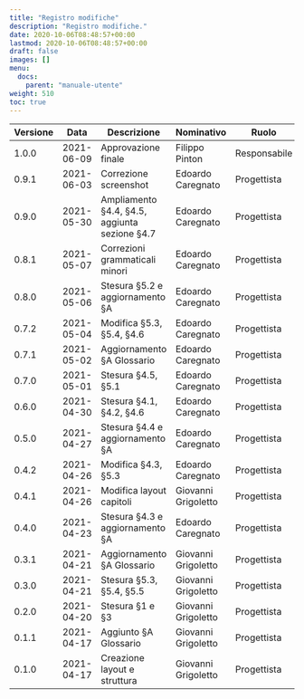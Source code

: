 ```yaml
---
title: "Registro modifiche"
description: "Registro modifiche."
date: 2020-10-06T08:48:57+00:00
lastmod: 2020-10-06T08:48:57+00:00
draft: false
images: []
menu:
  docs:
    parent: "manuale-utente"
weight: 510
toc: true
---
```


| Versione 	| Data 	     | Descrizione 	                   | Nominativo       	    | Ruolo 	    | Verifica         |
|----------	|------	     |-------------	                   |------------      	    |-------	    |----------        |
|   1.0.0  	| 2021-06-09 | Approvazione finale             | Filippo Pinton         | Responsabile  | /                |
|   0.9.1  	| 2021-06-03 | Correzione screenshot           | Edoardo Caregnato      | Progettista   | Alessio Trevisan |
|   0.9.0  	| 2021-05-30 | Ampliamento §4.4, §4.5, aggiunta sezione §4.7          | Edoardo Caregnato      | Progettista   | Alessio Trevisan |
|   0.8.1  	| 2021-05-07 | Correzioni grammaticali minori  | Edoardo Caregnato      | Progettista   | Filippo Pinton   |
|   0.8.0  	| 2021-05-06 | Stesura §5.2 e aggiornamento §A | Edoardo Caregnato      | Progettista   | Filippo Pinton   |
|   0.7.2  	| 2021-05-04 | Modifica §5.3, §5.4, §4.6       | Edoardo Caregnato      | Progettista   | Alessio Trevisan |
|   0.7.1  	| 2021-05-02 | Aggiornamento §A Glossario      | Edoardo Caregnato      | Progettista   | Alessio Trevisan |
|   0.7.0  	| 2021-05-01 | Stesura §4.5, §5.1              | Edoardo Caregnato      | Progettista   | Alessio Trevisan |
|   0.6.0  	| 2021-04-30 | Stesura §4.1, §4.2, §4.6        | Edoardo Caregnato      | Progettista   | Alessio Trevisan |
|   0.5.0  	| 2021-04-27 | Stesura §4.4 e aggiornamento §A | Edoardo Caregnato	    | Progettista   | Alessio Trevisan |
|   0.4.2  	| 2021-04-26 | Modifica §4.3, §5.3             | Edoardo Caregnato	    | Progettista   | Elvis Murtezan   |
|   0.4.1  	| 2021-04-26 | Modifica layout capitoli        | Giovanni Grigoletto    | Progettista   | Elvis Murtezan   |
|   0.4.0  	| 2021-04-23 | Stesura §4.3 e aggiornamento §A | Edoardo Caregnato	    | Progettista   | Elvis Murtezan   |
|   0.3.1  	| 2021-04-21 | Aggiornamento §A Glossario      | Giovanni Grigoletto	| Progettista   | Filippo Pinton   |
|   0.3.0  	| 2021-04-21 | Stesura §5.3, §5.4, §5.5        | Giovanni Grigoletto	| Progettista   | Filippo Pinton   |
|   0.2.0  	| 2021-04-20 | Stesura §1 e §3                 | Giovanni Grigoletto	| Progettista   | Filippo Pinton   |
|   0.1.1   | 2021-04-17 | Aggiunto §A Glossario           | Giovanni Grigoletto	| Progettista   | Filippo Pinton   |
|   0.1.0   | 2021-04-17 | Creazione layout e struttura    | Giovanni Grigoletto	| Progettista   | Filippo Pinton   |